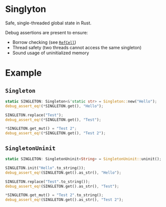 # Singlyton

Safe, single-threaded global state in Rust.

Debug assertions are present to ensure:

* Borrow checking (see [`RefCell`](https://doc.rust-lang.org/std/cell/struct.RefCell.html))
* Thread safety (two threads cannot access the same singleton)
* Sound usage of uninitialized memory

# Example

## `Singleton`

```rust
static SINGLETON: Singleton<&'static str> = Singleton::new("Hello");
debug_assert_eq!(*SINGLETON.get(), "Hello");

SINGLETON.replace("Test");
debug_assert_eq!(*SINGLETON.get(), "Test");

*SINGLETON.get_mut() = "Test 2";
debug_assert_eq!(*SINGLETON.get(), "Test 2");
```

## `SingletonUninit`

```rust
static SINGLETON: SingletonUninit<String> = SingletonUninit::uninit();

SINGLETON.init("Hello".to_string());
debug_assert_eq!(SINGLETON.get().as_str(), "Hello");

SINGLETON.replace("Test".to_string());
debug_assert_eq!(SINGLETON.get().as_str(), "Test");

*SINGLETON.get_mut() = "Test 2".to_string();
debug_assert_eq!(SINGLETON.get().as_str(), "Test 2");
```